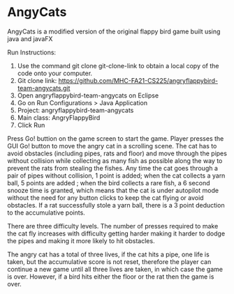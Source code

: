 # AngyCats
AngyCats is a modified version of the original flappy bird game built using java and javaFX

Run Instructions:
1. Use the command git clone git-clone-link to obtain a local copy of the code onto your computer.
2. Git clone link: https://github.com/MHC-FA21-CS225/angryflappybird-team-angycats.git
3. Open angryflappybird-team-angycats on Eclipse
4. Go on Run Configurations > Java Application
5. Project: angryflappybird-team-angycats
6. Main class: AngryFlappyBird
7. Click Run

Press Go! buttion on the game screen to start the game. Player presses the GUI Go! button to move the angry cat in a scrolling scene. The cat has to avoid obstacles (including pipes, rats and floor) and move through the pipes without collision while collecting as many fish as possible along the way to prevent the rats from stealing the fishes. Any time the cat goes through a pair of pipes without collision, 1 point is added; when the cat collects a yarn ball, 5 points are added ; when the bird collects a rare fish, a 6 second snooze time is granted, which means that the cat is under autopilot mode without the need for any button clicks to keep the cat flying or avoid obstacles. If a rat successfully stole a yarn ball, there is a 3 point deduction to the accumulative points.

There are three difficulty levels. The number of presses required to make the cat fly increases with difficulty getting harder making it harder to dodge the pipes and making it more likely to hit obstacles.

The angry cat has a total of three lives, if the cat hits a pipe, one life is taken, but the accumulative score is not reset, therefore the player can continue a new game until all three lives are taken, in which case the game is over. However, if a bird hits either the floor or the rat then the game is over.

